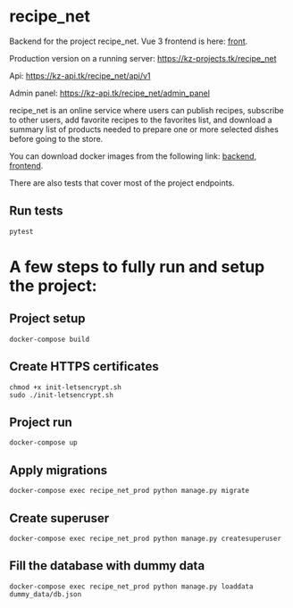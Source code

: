 # recipe_net

Backend for the project recipe_net.
Vue 3 frontend is here: [front](https://github.com/KirillZorikov/recipe_net_front).

Production version on a running server: https://kz-projects.tk/recipe_net

Api: https://kz-api.tk/recipe_net/api/v1

Admin panel: https://kz-api.tk/recipe_net/admin_panel

recipe_net is an online service where users can publish recipes, 
subscribe to other users, add favorite recipes to the favorites list, 
and download a summary list of products needed to prepare one or more selected dishes before going to the store.

You can download docker images from the following link:
[backend](https://hub.docker.com/repository/docker/kzorikov/recipe_net_back),
[frontend](https://hub.docker.com/repository/docker/kzorikov/recipe_net_front).

There are also tests that cover most of the project endpoints.

## Run tests
```
pytest
```

# A few steps to fully run and setup the project:

## Project setup
```
docker-compose build
```

## Create HTTPS certificates
```
chmod +x init-letsencrypt.sh
sudo ./init-letsencrypt.sh
```

## Project run
```
docker-compose up
```

## Apply migrations
```
docker-compose exec recipe_net_prod python manage.py migrate
```

## Create superuser
```
docker-compose exec recipe_net_prod python manage.py createsuperuser
```

## Fill the database with dummy data
```
docker-compose exec recipe_net_prod python manage.py loaddata dummy_data/db.json
```
